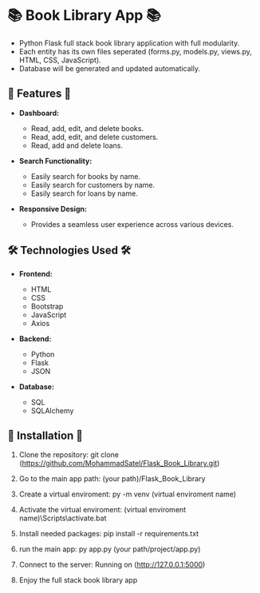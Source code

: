 # 📚 Book Library App 📚

- Python Flask full stack book library application with full modularity.
- Each entity has its own files seperated (forms.py, models.py, views.py, HTML, CSS, JavaScript).
- Database will be generated and updated automatically.


## 🚀 Features 🚀

- **Dashboard:**
  - Read, add, edit, and delete books.
  - Read, add, edit, and delete customers.
  - Read, add and delete loans.

- **Search Functionality:**
  - Easily search for books by name.
  - Easily search for customers by name.
  - Easily search for loans by name.

- **Responsive Design:**
  - Provides a seamless user experience across various devices.

## 🛠️ Technologies Used 🛠️

- **Frontend:**
  - HTML
  - CSS
  - Bootstrap
  - JavaScript
  - Axios

- **Backend:**
  - Python
  - Flask
  - JSON

- **Database:**
  - SQL
  - SQLAlchemy


## 🔧 Installation 🔧

1. Clone the repository:
   git clone (https://github.com/MohammadSatel/Flask_Book_Library.git)

2. Go to the main app path:
   (your path)/Flask_Book_Library

3. Create a virtual enviroment:
   py -m venv (virtual enviroment name)
   
4. Activate the virtual enviroment:
   (virtual enviroment name)\Scripts\activate.bat

5. Install needed packages: 
   pip install -r requirements.txt

6. run the main app:
   py app.py (your path/project/app.py)

7. Connect to the server:
   Running on (http://127.0.0.1:5000)

8. Enjoy the full stack book library app

